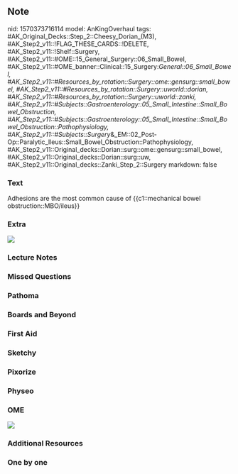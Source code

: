 ## Note
nid: 1570373716114
model: AnKingOverhaul
tags: #AK_Original_Decks::Step_2::Cheesy_Dorian_(M3), #AK_Step2_v11::!FLAG_THESE_CARDS::!DELETE, #AK_Step2_v11::!Shelf::Surgery, #AK_Step2_v11::#OME::15_General_Surgery::06_Small_Bowel, #AK_Step2_v11::#OME_banner::Clinical::15_Surgery:_General::06_Small_Bowel, #AK_Step2_v11::#Resources_by_rotation::Surgery::ome::gensurg::small_bowel, #AK_Step2_v11::#Resources_by_rotation::Surgery::uworld::dorian, #AK_Step2_v11::#Resources_by_rotation::Surgery::uworld::zanki, #AK_Step2_v11::#Subjects::Gastroenterology::05_Small_Intestine::Small_Bowel_Obstruction, #AK_Step2_v11::#Subjects::Gastroenterology::05_Small_Intestine::Small_Bowel_Obstruction::Pathophysiology, #AK_Step2_v11::#Subjects::Surgery_&_EM::02_Post-Op::Paralytic_Ileus::Small_Bowel_Obstruction::Pathophysiology, #AK_Step2_v11::Original_decks::Dorian::surg::ome::gensurg::small_bowel, #AK_Step2_v11::Original_decks::Dorian::surg::uw, #AK_Step2_v11::Original_decks::Zanki_Step_2::Surgery
markdown: false

### Text
Adhesions are the most common cause of {{c1::mechanical bowel obstruction::MBO/ileus}}

### Extra
<i><b><img src="paste-3704632631099395.jpg"></b></i>

### Lecture Notes


### Missed Questions


### Pathoma


### Boards and Beyond


### First Aid


### Sketchy


### Pixorize


### Physeo


### OME
<div class="ome-widget">
  <a href=
  "https://onlinemeded.org/spa/surgery-general/small-bowel/acquire?ref=anki">
  <img src="_OME_AnkiFlashcards_Lesson_6.png"></a>
</div>

### Additional Resources


### One by one

